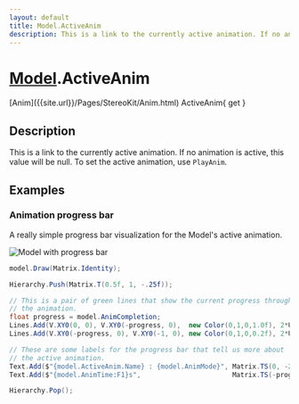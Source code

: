```yaml
---
layout: default
title: Model.ActiveAnim
description: This is a link to the currently active animation. If no animation is active, this value will be null. To set the active animation, use PlayAnim.
---
```

# [Model]({{site.url}}/Pages/StereoKit/Model.html).ActiveAnim

<div class='signature' markdown='1'>
[Anim]({{site.url}}/Pages/StereoKit/Anim.html) ActiveAnim{ get }
</div>

## Description
This is a link to the currently active animation. If no
animation is active, this value will be null. To set the active
animation, use `PlayAnim`.


## Examples

### Animation progress bar
A really simple progress bar visualization for the Model's active
animation.

![Model with progress bar]({{site.screen_url}}/AnimProgress.jpg)
```csharp
model.Draw(Matrix.Identity);

Hierarchy.Push(Matrix.T(0.5f, 1, -.25f));

// This is a pair of green lines that show the current progress through
// the animation.
float progress = model.AnimCompletion;
Lines.Add(V.XY0(0, 0), V.XY0(-progress, 0),  new Color(0,1,0,1.0f), 2*U.cm);
Lines.Add(V.XY0(-progress, 0), V.XY0(-1, 0), new Color(0,1,0,0.2f), 2*U.cm);

// These are some labels for the progress bar that tell us more about
// the active animation.
Text.Add($"{model.ActiveAnim.Name} : {model.AnimMode}", Matrix.TS(0, -2*U.cm, 0, 3),        TextAlign.TopLeft);
Text.Add($"{model.AnimTime:F1}s",                       Matrix.TS(-progress, 2*U.cm, 0, 3), TextAlign.BottomCenter);

Hierarchy.Pop();
```

